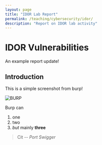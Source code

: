 ```yaml
---
layout: page
title: "IDOR Lab Report"
permalink: /teaching/cybersecurity/idor/
description: "Report on IDOR lab activity"
---
```


# IDOR Vulnerabilities

An example report update!


## Introduction

This is a simple screenshot from burp!

![BURP](/assets/images/burp.png)

Burp can

1. one
2. two
3. *but* mainly **three**

> Cit
> -- <cite>Port Swigger</cite>

